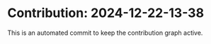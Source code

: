 # Contribution: 2024-12-22-13-38
This is an automated commit to keep the contribution graph active.
